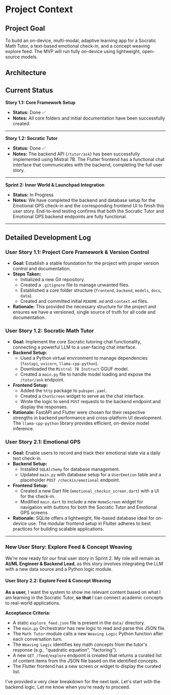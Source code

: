 # Project Context

## Project Goal
To build an on-device, multi-modal, adaptive learning app for a Socratic Math Tutor, a text-based emotional check-in, and a concept weaving explore feed. The MVP will run fully on-device using lightweight, open-source models.

## Architecture


## Current Status
**Story 1.1: Core Framework Setup**
* **Status:** Done ✅
* **Notes:** All core folders and initial documentation have been successfully created.

---

**Story 1.2: Socratic Tutor**
* **Status:** Done ✅
* **Notes:** The backend API (`/tutor/ask`) has been successfully implemented using Mistral 7B. The Flutter frontend has a functional chat interface that communicates with the backend, completing the full user story.

---

**Sprint 2: Inner World & Launchpad Integration**
* **Status:** In Progress
* **Notes:** We have completed the backend and database setup for the Emotional GPS check-in and the corresponding frontend UI to finish this user story. End-to-end testing confirms that both the Socratic Tutor and Emotional GPS backend endpoints are fully functional.

---

## Detailed Development Log

### **User Story 1.1: Project Core Framework & Version Control**
* **Goal:** Establish a stable foundation for the project with proper version control and documentation.
* **Steps Taken:**
    * Initialized a new Git repository.
    * Created a `.gitignore` file to manage unwanted files.
    * Established a core folder structure (`frontend`, `backend`, `models`, `docs`, `data`).
    * Created and committed initial `README.md` and `context.md` files.
* **Rationale:** This provided the necessary structure for the project and ensures we have a versioned, single source of truth for all code and documentation.

### **User Story 1.2: Socratic Math Tutor**
* **Goal:** Implement the core Socratic tutoring chat functionality, connecting a powerful LLM to a user-facing chat interface.
* **Backend Setup:**
    * Used a Python virtual environment to manage dependencies (`fastapi`, `uvicorn`, `llama-cpp-python`).
    * Downloaded the `Mistral 7B Instruct` GGUF model.
    * Created a `main.py` file to handle model loading and expose the `/tutor/ask` endpoint.
* **Frontend Setup:**
    * Added the `http` package to `pubspec.yaml`.
    * Created a `ChatScreen` widget to serve as the chat interface.
    * Wrote the logic to send `POST` requests to the backend endpoint and display the responses.
* **Rationale:** FastAPI and Flutter were chosen for their respective strengths in backend performance and cross-platform UI development. The `llama-cpp-python` library provides efficient, on-device model inference.

### **User Story 2.1: Emotional GPS**
* **Goal:** Enable users to record and track their emotional state via a daily text check-in.
* **Backend Setup:**
    * Installed `SQLAlchemy` for database management.
    * Updated `main.py` with database setup for a `UserEmotion` table and a placeholder `POST /checkin/emotional` endpoint.
* **Frontend Setup:**
    * Created a new Dart file (`emotional_checkin_screen.dart`) with a UI for the check-in.
    * Modified `main.dart` to include a new `HomeScreen` widget for navigation with buttons for both the Socratic Tutor and Emotional GPS screens.
* **Rationale:** SQLite offers a lightweight, file-based database ideal for on-device use. The modular frontend setup in Flutter adheres to best practices for building scalable applications.

---

### **New User Story: Explore Feed & Concept Weaving**

We're now ready for our final user story in Sprint 2. My role will remain as **AI/ML Engineer & Backend Lead**, as this story involves integrating the LLM with a new data source and a Python logic module.

#### **User Story 2.2: Explore Feed & Concept Weaving**

**As a user,** I want the system to show me relevant content based on what I am learning in the Socratic Tutor, **so that** I can connect academic concepts to real-world applications.

**Acceptance Criteria:**
* A static `explore_feed.json` file is present in the `data/` directory.
* The `main.py` Orchestrator has new logic to read and parse this JSON file.
* The `Math Tutor` module calls a new `Weaving Logic` Python function after each conversation turn.
* The `Weaving Logic` identifies key math concepts from the tutor's response (e.g., "quadratic equation", "factoring").
* A new `GET /feed/explore` endpoint is created that returns a curated list of content items from the JSON file based on the identified concepts.
* The Flutter frontend has a new screen or widget to display the curated list.

I've provided a very clear breakdown for the next task. Let's start with the backend logic. Let me know when you're ready to proceed.